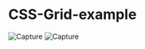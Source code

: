 # CSS-Grid-example
![Capture](https://user-images.githubusercontent.com/48962753/87923941-d6296480-ca9b-11ea-95e0-9de6c085dd14.PNG)
![Capture](https://user-images.githubusercontent.com/48962753/87924257-40daa000-ca9c-11ea-8bdc-a7d89867ff6f.PNG)
